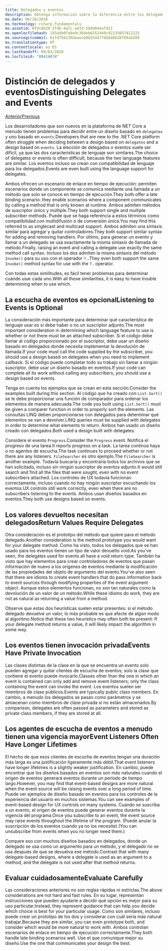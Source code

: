 ```yaml
---
title: Delegados y eventos
description: Obtenga información sobre la diferencia entre los delegados y los eventos, y cuándo usar cada una de estas características de .NET Core.
ms.date: 06/20/2016
ms.technology: csharp-fundamentals
ms.assetid: 0fdc8629-2fdb-4a7c-a433-5b9d04eaf911
ms.openlocfilehash: 193a9b0fe0e0c36deb6552449c92135057412225
ms.sourcegitcommit: b1f4756120deaecb8b554477bb040620f69a4209
ms.translationtype: HT
ms.contentlocale: es-ES
ms.lasthandoff: 09/03/2020
ms.locfileid: "89414674"
---
```

# <a name="distinguishing-delegates-and-events"></a><span data-ttu-id="75879-103">Distinción de delegados y eventos</span><span class="sxs-lookup"><span data-stu-id="75879-103">Distinguishing Delegates and Events</span></span>

[<span data-ttu-id="75879-104">Anterior</span><span class="sxs-lookup"><span data-stu-id="75879-104">Previous</span></span>](modern-events.md)

<span data-ttu-id="75879-105">Los desarrolladores que son nuevos en la plataforma de NET Core a menudo tienen problemas para decidir entre un diseño basado en `delegates` y uno basado en `events`.</span><span class="sxs-lookup"><span data-stu-id="75879-105">Developers that are new to the .NET Core platform often struggle when deciding between a design based on `delegates` and a design based on `events`.</span></span> <span data-ttu-id="75879-106">La elección de delegados o eventos suele ser difícil, ya que las dos características de lenguaje son similares.</span><span class="sxs-lookup"><span data-stu-id="75879-106">The choice of delegates or events is often difficult, because the two language features are similar.</span></span> <span data-ttu-id="75879-107">Los eventos incluso se crean con compatibilidad de lenguaje para los delegados.</span><span class="sxs-lookup"><span data-stu-id="75879-107">Events are even built using the language support for delegates.</span></span>

<span data-ttu-id="75879-108">Ambos ofrecen un escenario de enlace en tiempo de ejecución: permiten escenarios donde un componente se comunica mediante una llamada a un método que solo se conoce en tiempo de ejecución.</span><span class="sxs-lookup"><span data-stu-id="75879-108">They both offer a late binding scenario: they enable scenarios where a component communicates by calling a method that is only known at runtime.</span></span> <span data-ttu-id="75879-109">Ambos admiten métodos de suscriptor único y múltiple.</span><span class="sxs-lookup"><span data-stu-id="75879-109">They both support single and multiple subscriber methods.</span></span> <span data-ttu-id="75879-110">Puede que se haga referencia a estos términos como compatibilidad con multidifusión o de conversión única.</span><span class="sxs-lookup"><span data-stu-id="75879-110">You may find this referred to as singlecast and multicast support.</span></span> <span data-ttu-id="75879-111">Ambos admiten una sintaxis similar para agregar y quitar controladores.</span><span class="sxs-lookup"><span data-stu-id="75879-111">They both support similar syntax for adding and removing handlers.</span></span> <span data-ttu-id="75879-112">Por último, para generar un evento y llamar a un delegado se usa exactamente la misma sintaxis de llamada de método.</span><span class="sxs-lookup"><span data-stu-id="75879-112">Finally, raising an event and calling a delegate use exactly the same method call syntax.</span></span> <span data-ttu-id="75879-113">Incluso los dos admiten la misma sintaxis del método `Invoke()` para su uso con el operador `?.`.</span><span class="sxs-lookup"><span data-stu-id="75879-113">They even both support the same `Invoke()` method syntax for use with the `?.` operator.</span></span>

<span data-ttu-id="75879-114">Con todas estas similitudes, es fácil tener problemas para determinar cuándo usar cada uno.</span><span class="sxs-lookup"><span data-stu-id="75879-114">With all those similarities, it is easy to have trouble determining when to use which.</span></span>

## <a name="listening-to-events-is-optional"></a><span data-ttu-id="75879-115">La escucha de eventos es opcional</span><span class="sxs-lookup"><span data-stu-id="75879-115">Listening to Events is Optional</span></span>

<span data-ttu-id="75879-116">La consideración más importante para determinar qué característica de lenguaje usar es si debe haber o no un suscriptor adjunto.</span><span class="sxs-lookup"><span data-stu-id="75879-116">The most important consideration in determining which language feature to use is whether or not there must be an attached subscriber.</span></span> <span data-ttu-id="75879-117">Si el código debe llamar al código proporcionado por el suscriptor, debe usar un diseño basado en delegados donde necesita implementar la devolución de llamada.</span><span class="sxs-lookup"><span data-stu-id="75879-117">If your code must call the code supplied by the subscriber, you should use a design based on delegates when you need to implement callback.</span></span> <span data-ttu-id="75879-118">Si el código puede completar todo su trabajo sin llamar a ningún suscriptor, debe usar un diseño basado en eventos.</span><span class="sxs-lookup"><span data-stu-id="75879-118">If your code can complete all its work without calling any subscribers, you should use a design based on events.</span></span>

<span data-ttu-id="75879-119">Tenga en cuenta los ejemplos que se crean en esta sección.</span><span class="sxs-lookup"><span data-stu-id="75879-119">Consider the examples built during this section.</span></span> <span data-ttu-id="75879-120">Al código que ha creado con `List.Sort()` se le debe proporcionar una función de comparador para ordenar los elementos de manera adecuada.</span><span class="sxs-lookup"><span data-stu-id="75879-120">The code you built using `List.Sort()` must be given a comparer function in order to properly sort the elements.</span></span> <span data-ttu-id="75879-121">Las consultas LINQ deben proporcionarse con delegados para determinar qué elementos se van a devolver.</span><span class="sxs-lookup"><span data-stu-id="75879-121">LINQ queries must be supplied with delegates in order to determine what elements to return.</span></span> <span data-ttu-id="75879-122">Ambos han usado un diseño creado con delegados.</span><span class="sxs-lookup"><span data-stu-id="75879-122">Both used a design built with delegates.</span></span>

<span data-ttu-id="75879-123">Considere el evento `Progress`.</span><span class="sxs-lookup"><span data-stu-id="75879-123">Consider the `Progress` event.</span></span> <span data-ttu-id="75879-124">Notifica el progreso de una tarea.</span><span class="sxs-lookup"><span data-stu-id="75879-124">It reports progress on a task.</span></span>
<span data-ttu-id="75879-125">La tarea continúa haya o no agentes de escucha.</span><span class="sxs-lookup"><span data-stu-id="75879-125">The task continues to proceed whether or not there are any listeners.</span></span>
<span data-ttu-id="75879-126">`FileSearcher` es otro ejemplo.</span><span class="sxs-lookup"><span data-stu-id="75879-126">The `FileSearcher` is another example.</span></span> <span data-ttu-id="75879-127">Todavía buscaría y encontraría todos los archivos que se han solicitado, incluso sin ningún suscriptor de eventos adjunto.</span><span class="sxs-lookup"><span data-stu-id="75879-127">It would still search and find all the files that were sought, even with no event subscribers attached.</span></span>
<span data-ttu-id="75879-128">Los controles de UX todavía funcionan correctamente, incluso cuando no hay ningún suscriptor escuchando los eventos.</span><span class="sxs-lookup"><span data-stu-id="75879-128">UX controls still work correctly, even when there are no subscribers listening to the events.</span></span> <span data-ttu-id="75879-129">Ambos usan diseños basados en eventos.</span><span class="sxs-lookup"><span data-stu-id="75879-129">They both use designs based on events.</span></span>

## <a name="return-values-require-delegates"></a><span data-ttu-id="75879-130">Los valores devueltos necesitan delegados</span><span class="sxs-lookup"><span data-stu-id="75879-130">Return Values Require Delegates</span></span>

<span data-ttu-id="75879-131">Otra consideración es el prototipo del método que quiere para el método delegado.</span><span class="sxs-lookup"><span data-stu-id="75879-131">Another consideration is the method prototype you would want for your delegate method.</span></span> <span data-ttu-id="75879-132">Como ha visto, todos los delegados que se han usado para los eventos tienen un tipo de valor devuelto void.</span><span class="sxs-lookup"><span data-stu-id="75879-132">As you've seen, the delegates used for events all have a void return type.</span></span> <span data-ttu-id="75879-133">También ha visto que hay elementos para crear controladores de eventos que pasan información de nuevo a los orígenes de eventos mediante la modificación de las propiedades del objeto de argumento del evento.</span><span class="sxs-lookup"><span data-stu-id="75879-133">You've also seen that there are idioms to create event handlers that do pass information back to event sources through modifying properties of the event argument object.</span></span> <span data-ttu-id="75879-134">Aunque estos elementos funcionan, no son tan naturales como la devolución de un valor de un método.</span><span class="sxs-lookup"><span data-stu-id="75879-134">While these idioms do work, they are not as natural as returning a value from a method.</span></span>

<span data-ttu-id="75879-135">Observe que estas dos heurísticas suelen estar presentes: si el método delegado devuelve un valor, lo más probable es que afecte de algún modo al algoritmo.</span><span class="sxs-lookup"><span data-stu-id="75879-135">Notice that these two heuristics may often both be present: If your delegate method returns a value, it will likely impact the algorithm in some way.</span></span>

## <a name="events-have-private-invocation"></a><span data-ttu-id="75879-136">Los eventos tienen invocación privada</span><span class="sxs-lookup"><span data-stu-id="75879-136">Events Have Private Invocation</span></span>

<span data-ttu-id="75879-137">Las clases distintas de la clase en la que se encuentra un evento solo pueden agregar y quitar clientes de escucha de eventos; solo la clase que contiene el evento puede invocarlo.</span><span class="sxs-lookup"><span data-stu-id="75879-137">Classes other than the one in which an event is contained can only add and remove event listeners; only the class containing the event can invoke the event.</span></span> <span data-ttu-id="75879-138">Los eventos suelen ser miembros de clase públicos.</span><span class="sxs-lookup"><span data-stu-id="75879-138">Events are typically public class members.</span></span>
<span data-ttu-id="75879-139">En cambio, a menudo los delegados se pasan como parámetros y se almacenan como miembros de clase privada si no están almacenados.</span><span class="sxs-lookup"><span data-stu-id="75879-139">By comparison, delegates are often passed as parameters and stored as private class members, if they are stored at all.</span></span>

## <a name="event-listeners-often-have-longer-lifetimes"></a><span data-ttu-id="75879-140">Los agentes de escucha de eventos a menudo tienen una vigencia mayor</span><span class="sxs-lookup"><span data-stu-id="75879-140">Event Listeners Often Have Longer Lifetimes</span></span>

<span data-ttu-id="75879-141">El hecho de que esos clientes de escucha de eventos tengan una duración más larga es una justificación ligeramente más débil.</span><span class="sxs-lookup"><span data-stu-id="75879-141">That event listeners have longer lifetimes is a slightly weaker justification.</span></span> <span data-ttu-id="75879-142">En cambio, puede encontrar que los diseños basados en eventos son más naturales cuando el origen de eventos generará eventos durante un período de tiempo largo.</span><span class="sxs-lookup"><span data-stu-id="75879-142">However, you may find that event-based designs are more natural when the event source will be raising events over a long period of time.</span></span> <span data-ttu-id="75879-143">Puede ver ejemplos de diseño basado en eventos para los controles de la experiencia del usuario en muchos sistemas.</span><span class="sxs-lookup"><span data-stu-id="75879-143">You can see examples of event-based design for UX controls on many systems.</span></span> <span data-ttu-id="75879-144">Cuando se suscriba a un evento, el origen de eventos puede generar eventos durante la vigencia del programa.</span><span class="sxs-lookup"><span data-stu-id="75879-144">Once you subscribe to an event, the event source may raise events throughout the lifetime of the program.</span></span>
<span data-ttu-id="75879-145">(Puede anular la suscripción de los eventos cuando ya no los necesite).</span><span class="sxs-lookup"><span data-stu-id="75879-145">(You can unsubscribe from events when you no longer need them.)</span></span>

<span data-ttu-id="75879-146">Compare eso con muchos diseños basados en delegados, donde un delegado se usa como un argumento para un método, y el delegado no se usa después de que se devuelva ese método.</span><span class="sxs-lookup"><span data-stu-id="75879-146">Contrast that with many delegate-based designs, where a delegate is used as an argument to a method, and the delegate is not used after that method returns.</span></span>

## <a name="evaluate-carefully"></a><span data-ttu-id="75879-147">Evaluar cuidadosamente</span><span class="sxs-lookup"><span data-stu-id="75879-147">Evaluate Carefully</span></span>

<span data-ttu-id="75879-148">Las consideraciones anteriores no son reglas rápidas ni estrictas.</span><span class="sxs-lookup"><span data-stu-id="75879-148">The above considerations are not hard and fast rules.</span></span> <span data-ttu-id="75879-149">En su lugar, representan instrucciones que pueden ayudarle a decidir qué opción es mejor para su uso particular.</span><span class="sxs-lookup"><span data-stu-id="75879-149">Instead, they represent guidance that can help you decide which choice is best for your particular usage.</span></span> <span data-ttu-id="75879-150">Como son similares, incluso puede crear un prototipo de los dos y considerar con cuál sería más natural trabajar.</span><span class="sxs-lookup"><span data-stu-id="75879-150">Because they are similar, you can even prototype both, and consider which would be more natural to work with.</span></span> <span data-ttu-id="75879-151">Ambos controlan escenarios de enlace en tiempo de ejecución correctamente.</span><span class="sxs-lookup"><span data-stu-id="75879-151">They both handle late binding scenarios well.</span></span> <span data-ttu-id="75879-152">Use el que comunique mejor su diseño.</span><span class="sxs-lookup"><span data-stu-id="75879-152">Use the one that communicates your design the best.</span></span>
